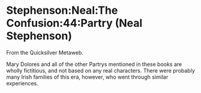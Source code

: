 
# Stephenson:Neal:The Confusion:44:Partry (Neal Stephenson)

From the Quicksilver Metaweb.

Mary Dolores and all of the other Partrys mentioned in these books are wholly fictitious, and not based on any real characters. There were probably many Irish families of this era, however, who went through similar experiences.
